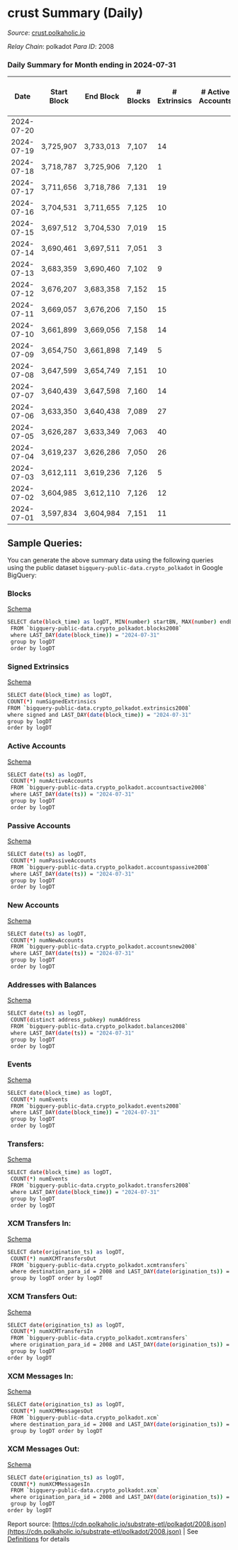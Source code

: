 # crust Summary (Daily)

_Source_: [crust.polkaholic.io](https://crust.polkaholic.io)

*Relay Chain*: polkadot
*Para ID*: 2008



### Daily Summary for Month ending in 2024-07-31


| Date    | Start Block | End Block | # Blocks | # Extrinsics | # Active Accounts | # Passive Accounts | # New Accounts | # Addresses | # Events  | # Transfers ($USD) | # XCM Transfers In ($USD) | # XCM Transfers Out ($USD) | # XCM In | # XCM Out | Issues |
|---------|-------------|-----------|----------|--------------|-------------------|--------------------|----------------|-------------|-----------|--------------------|---------------------------|----------------------------|----------|-----------|--------|
| 2024-07-20 |  |  |  |  |  |  |  |  |  |   |   |   |  |  |  |
| 2024-07-19 | 3,725,907 | 3,733,013 | 7,107 | 14 |  |  |  | 1,167 | 14,321 | 2  |   |   |  |  |  |
| 2024-07-18 | 3,718,787 | 3,725,906 | 7,120 | 1 |  |  |  | 1,166 | 14,255 |   |   |   |  |  |  |
| 2024-07-17 | 3,711,656 | 3,718,786 | 7,131 | 19 |  |  |  | 1,166 | 14,449 | 5  |   |   |  |  |  |
| 2024-07-16 | 3,704,531 | 3,711,655 | 7,125 | 10 |  |  |  | 1,163 | 14,333 | 4  |   |   |  |  |  |
| 2024-07-15 | 3,697,512 | 3,704,530 | 7,019 | 15 |  |  |  | 1,163 | 14,166 | 4  |   |   |  |  |  |
| 2024-07-14 | 3,690,461 | 3,697,511 | 7,051 | 3 |  |  |  | 1,163 | 14,138 | 1  |   |   |  |  |  |
| 2024-07-13 | 3,683,359 | 3,690,460 | 7,102 | 9 |  |  |  | 1,163 | 14,287 | 4  |   |   |  |  |  |
| 2024-07-12 | 3,676,207 | 3,683,358 | 7,152 | 15 |  |  |  | 1,163 | 14,459 | 6  |   |   |  |  |  |
| 2024-07-11 | 3,669,057 | 3,676,206 | 7,150 | 15 |  |  |  | 1,161 | 14,436 | 6  |   |   |  |  |  |
| 2024-07-10 | 3,661,899 | 3,669,056 | 7,158 | 14 |  |  |  | 1,161 | 14,450 | 8  |   |   |  |  |  |
| 2024-07-09 | 3,654,750 | 3,661,898 | 7,149 | 5 |  |  |  |  | 14,361 | 2  |   |   |  |  |  |
| 2024-07-08 | 3,647,599 | 3,654,749 | 7,151 | 10 |  |  |  |  | 14,404 | 5  |   |   |  |  |  |
| 2024-07-07 | 3,640,439 | 3,647,598 | 7,160 | 14 |  |  |  |  | 14,450 | 10  |   |   |  |  |  |
| 2024-07-06 | 3,633,350 | 3,640,438 | 7,089 | 27 |  |  |  |  | 14,434 | 8  |   |   |  |  |  |
| 2024-07-05 | 3,626,287 | 3,633,349 | 7,063 | 40 |  |  |  |  | 14,489 | 17  |   |   |  |  |  |
| 2024-07-04 | 3,619,237 | 3,626,286 | 7,050 | 26 |  |  |  |  | 14,329 | 13  |   |   |  |  |  |
| 2024-07-03 | 3,612,111 | 3,619,236 | 7,126 | 5 |  |  |  |  | 14,311 |   |   |   |  |  |  |
| 2024-07-02 | 3,604,985 | 3,612,110 | 7,126 | 12 |  |  |  |  | 14,359 | 6  |   |   |  |  |  |
| 2024-07-01 | 3,597,834 | 3,604,984 | 7,151 | 11 |  |  |  |  | 14,403 | 4  |   |   |  |  |  |

## Sample Queries:
You can generate the above summary data using the following queries using the public dataset `bigquery-public-data.crypto_polkadot` in Google BigQuery:


### Blocks 

[Schema](https://github.com/colorfulnotion/substrate-etl/blob/main/schema/blocks.json)

```bash
SELECT date(block_time) as logDT, MIN(number) startBN, MAX(number) endBN, COUNT(*) numBlocks 
 FROM `bigquery-public-data.crypto_polkadot.blocks2008`  
 where LAST_DAY(date(block_time)) = "2024-07-31" 
 group by logDT 
 order by logDT
```

### Signed Extrinsics 

[Schema](https://github.com/colorfulnotion/substrate-etl/blob/main/schema/extrinsics.json)

```bash
SELECT date(block_time) as logDT, 
COUNT(*) numSignedExtrinsics 
FROM `bigquery-public-data.crypto_polkadot.extrinsics2008`  
where signed and LAST_DAY(date(block_time)) = "2024-07-31" 
group by logDT 
order by logDT
```

### Active Accounts 

[Schema](https://github.com/colorfulnotion/substrate-etl/blob/main/schema/accountsactive.json)

```bash
SELECT date(ts) as logDT, 
 COUNT(*) numActiveAccounts 
 FROM `bigquery-public-data.crypto_polkadot.accountsactive2008` 
 where LAST_DAY(date(ts)) = "2024-07-31" 
 group by logDT 
 order by logDT
```

### Passive Accounts 

[Schema](https://github.com/colorfulnotion/substrate-etl/blob/main/schema/accountspassive.json)

```bash
SELECT date(ts) as logDT, 
 COUNT(*) numPassiveAccounts 
 FROM `bigquery-public-data.crypto_polkadot.accountspassive2008` 
 where LAST_DAY(date(ts)) = "2024-07-31" 
 group by logDT 
 order by logDT
```

### New Accounts 

[Schema](https://github.com/colorfulnotion/substrate-etl/blob/main/schema/accountsnew.json)

```bash
SELECT date(ts) as logDT, 
 COUNT(*) numNewAccounts 
 FROM `bigquery-public-data.crypto_polkadot.accountsnew2008` 
 where LAST_DAY(date(ts)) = "2024-07-31" 
 group by logDT
 order by logDT
```

### Addresses with Balances 

[Schema](https://github.com/colorfulnotion/substrate-etl/blob/main/schema/balances.json)

```bash
SELECT date(ts) as logDT,
 COUNT(distinct address_pubkey) numAddress 
 FROM `bigquery-public-data.crypto_polkadot.balances2008` 
 where LAST_DAY(date(ts)) = "2024-07-31" 
 group by logDT 
 order by logDT
```

### Events 

[Schema](https://github.com/colorfulnotion/substrate-etl/blob/main/schema/events.json)

```bash
SELECT date(block_time) as logDT, 
 COUNT(*) numEvents 
 FROM `bigquery-public-data.crypto_polkadot.events2008` 
 where LAST_DAY(date(block_time)) = "2024-07-31" 
 group by logDT 
 order by logDT
```

### Transfers:

[Schema](https://github.com/colorfulnotion/substrate-etl/blob/main/schema/transfers.json)

```bash
SELECT date(block_time) as logDT, 
 COUNT(*) numEvents 
 FROM `bigquery-public-data.crypto_polkadot.transfers2008` 
 where LAST_DAY(date(block_time)) = "2024-07-31" 
 group by logDT 
 order by logDT
```

### XCM Transfers In: 

[Schema](https://github.com/colorfulnotion/substrate-etl/blob/main/schema/xcmtransfers.json)

```bash
SELECT date(origination_ts) as logDT, 
 COUNT(*) numXCMTransfersOut 
 FROM `bigquery-public-data.crypto_polkadot.xcmtransfers` 
 where destination_para_id = 2008 and LAST_DAY(date(origination_ts)) = "2024-07-31" 
 group by logDT order by logDT
```

### XCM Transfers Out: 

[Schema](https://github.com/colorfulnotion/substrate-etl/blob/main/schema/xcmtransfers.json)

```bash
SELECT date(origination_ts) as logDT, 
 COUNT(*) numXCMTransfersIn 
 FROM `bigquery-public-data.crypto_polkadot.xcmtransfers` 
 where origination_para_id = 2008 and LAST_DAY(date(origination_ts)) = "2024-07-31" 
 group by logDT 
order by logDT
```

### XCM Messages In: 

[Schema](https://github.com/colorfulnotion/substrate-etl/blob/main/schema/xcm.json)

```bash
SELECT date(origination_ts) as logDT, 
 COUNT(*) numXCMMessagesOut 
 FROM `bigquery-public-data.crypto_polkadot.xcm` 
 where destination_para_id = 2008 and LAST_DAY(date(origination_ts)) = "2024-07-31" 
 group by logDT order by logDT
```

### XCM Messages Out: 

[Schema](https://github.com/colorfulnotion/substrate-etl/blob/main/schema/xcm.json)

```bash
SELECT date(origination_ts) as logDT, 
 COUNT(*) numXCMMessagesIn 
 FROM `bigquery-public-data.crypto_polkadot.xcm` 
 where origination_para_id = 2008 and LAST_DAY(date(origination_ts)) = "2024-07-31" 
 group by logDT 
order by logDT
```


Report source: [https://cdn.polkaholic.io/substrate-etl/polkadot/2008.json](https://cdn.polkaholic.io/substrate-etl/polkadot/2008.json) | See [Definitions](/DEFINITIONS.md) for details
